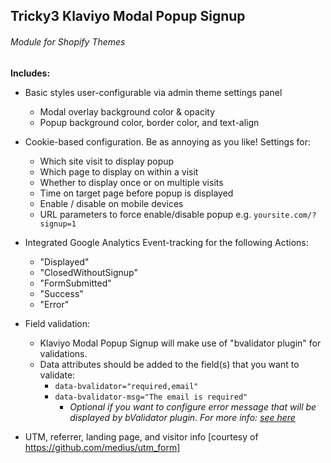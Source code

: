 ## Tricky3 Klaviyo Modal Popup Signup
###### Module for Shopify Themes

__Includes:__

- Basic styles user-configurable via admin theme settings panel
  - Modal overlay background color & opacity
  - Popup background color, border color, and text-align

- Cookie-based configuration. Be as annoying as you like! Settings for:
  - Which site visit to display popup
  - Which page to display on within a visit 
  - Whether to display once or on multiple visits
  - Time on target page before popup is displayed
  - Enable / disable on mobile devices
  - URL parameters to force enable/disable popup e.g. `yoursite.com/?signup=1`

- Integrated Google Analytics Event-tracking for the following Actions:
  - "Displayed"
  - "ClosedWithoutSignup"
  - "FormSubmitted"
  - "Success"
  - "Error"
  
- Field validation:
  - Klaviyo Modal Popup Signup will make use of "bvalidator plugin" for validations.
  - Data attributes should be added to the field(s) that you want to validate:
    - `data-bvalidator="required,email"`
    - `data-bvalidator-msg="The email is required"`
      - _Optional if you want to configure error message that will be displayed by bValidator plugin. For more info: [see here](http://bojanmauser.from.hr/bvalidator/#inputerrmsgs)_

- UTM, referrer, landing page, and visitor info [courtesy of https://github.com/medius/utm_form]
